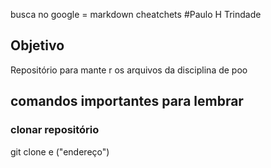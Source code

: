 busca no google = markdown cheatchets
#Paulo H Trindade
## Objetivo
Repositório para mante r os arquivos da disciplina de poo

## comandos importantes para lembrar
### clonar repositório
git clone e ("endereço")